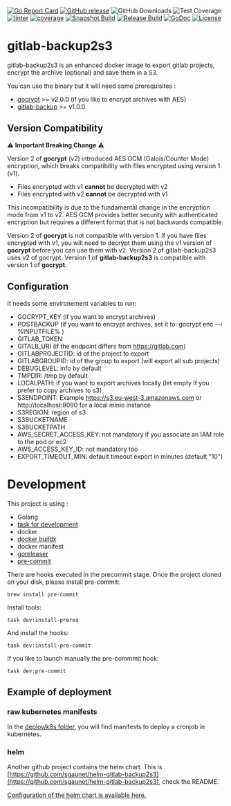 [![Go Report Card](https://goreportcard.com/badge/github.com/sgaunet/gitlab-backup2s3)](https://goreportcard.com/report/github.com/sgaunet/gitlab-backup2s3)
[![GitHub release](https://img.shields.io/github/release/sgaunet/gitlab-backup2s3.svg)](https://github.com/sgaunet/gitlab-backup2s3/releases/latest)
![GitHub Downloads](https://img.shields.io/github/downloads/sgaunet/gitlab-backup2s3/total)
![Test Coverage](https://raw.githubusercontent.com/wiki/sgaunet/gitlab-backup2s3/coverage-badge.svg)
[![linter](https://github.com/sgaunet/gitlab-backup2s3/actions/workflows/linter.yml/badge.svg)](https://github.com/sgaunet/gitlab-backup2s3/actions/workflows/linter.yml)
[![coverage](https://github.com/sgaunet/gitlab-backup2s3/actions/workflows/coverage.yml/badge.svg)](https://github.com/sgaunet/gitlab-backup2s3/actions/workflows/coverage.yml)
[![Snapshot Build](https://github.com/sgaunet/gitlab-backup2s3/actions/workflows/snapshot.yml/badge.svg)](https://github.com/sgaunet/gitlab-backup2s3/actions/workflows/snapshot.yml)
[![Release Build](https://github.com/sgaunet/gitlab-backup2s3/actions/workflows/release.yml/badge.svg)](https://github.com/sgaunet/gitlab-backup2s3/actions/workflows/release.yml)
[![GoDoc](https://godoc.org/github.com/sgaunet/gitlab-backup2s3?status.svg)](https://godoc.org/github.com/sgaunet/gitlab-backup2s3)
[![License](https://img.shields.io/github/license/sgaunet/gitlab-backup2s3.svg)](LICENSE)

# gitlab-backup2s3

gitlab-backup2s3 is an enhanced docker image to export gitlab projects, encrypt the archive (optional) and save them in a S3.

You can use the binary but it will need some prerequisites :

* [gocrypt](https://github.com/sgaunet/gocrypt) >= v2.0.0 (if you like to encrypt archives with AES)
* [gitlab-backup](https://github.com/sgaunet/gitlab-backup) >= v1.0.0

## Version Compatibility

⚠️ **Important Breaking Change** ⚠️

Version 2 of **gocrypt** (v2) introduced AES GCM (Galois/Counter Mode) encryption, which breaks compatibility with files encrypted using version 1 (v1).

- Files encrypted with v1 **cannot** be decrypted with v2
- Files encrypted with v2 **cannot** be decrypted with v1

This incompatibility is due to the fundamental change in the encryption mode from v1 to v2. AES GCM provides better security with authenticated encryption but requires a different format that is not backwards compatible.

Version 2 of **gocrypt** is not compatible with version 1. If you have files encrypted with v1, you will need to decrypt them using the v1 version of **gocrypt** before you can use them with v2. Version 2 of gitlab-backup2s3 uses v2 of gocrypt.
Version 1 of **gitlab-backup2s3** is compatible with version 1 of **gocrypt**. 

## Configuration

It needs some environement variables to run:

* GOCRYPT_KEY (if you want to encrypt archives)
* POSTBACKUP (if you want to encrypt archives, set it to: gocrypt enc --i %INPUTFILE% )
* GITLAB_TOKEN
* GITALB_URI (if the endpoint differs from https://gitlab.com)
* GITLABPROJECTID: id of the project to export
* GITLABGROUPID: id of the group to export (will export all sub projects)
* DEBUGLEVEL: info by default
* TMPDIR: /tmp by default
* LOCALPATH: if you want to export archives locally (let empty if you prefer to copy archives to s3)
* S3ENDPOINT: Example https://s3.eu-west-3.amazonaws.com   or http://localhost:9090 for a local minio instance
* S3REGION: region of s3
* S3BUCKETNAME
* S3BUCKETPATH
* AWS_SECRET_ACCESS_KEY: not mandatory if you associate an IAM role to the pod or ec2
* AWS_ACCESS_KEY_ID: not mandatory too
* EXPORT_TIMEOUT_MIN: default timeout export in minutes (default "10")

# Development

This project is using :

* Golang
* [task for development](https://taskfile.dev/)
* docker
* [docker buildx](https://github.com/docker/buildx)
* docker manifest
* [goreleaser](https://goreleaser.com/)
* [pre-commit](https://pre-commit.com/)

There are hooks executed in the precommit stage. Once the project cloned on your disk, please install pre-commit:

```
brew install pre-commit
```

Install tools:

```
task dev:install-prereq
```

And install the hooks:

```
task dev:install-pre-commit
```

If you like to launch manually the pre-commmit hook:

```
task dev:pre-commit
```

## Example of deployment

### raw kubernetes manifests

In the [deploy/k8s folder](deploy/k8s/), you will find manifests to deploy a cronjob in kubernetes.

### helm

Another github project contains the helm chart. This is [https://github.com/sgaunet/helm-gitlab-backup2s3](https://github.com/sgaunet/helm-gitlab-backup2s3), check the README.

[Configuration of the helm chart is available here.](https://github.com/sgaunet/helm-gitlab-backup2s3/blob/main/charts/gitlab-backup2s3/README.md)
